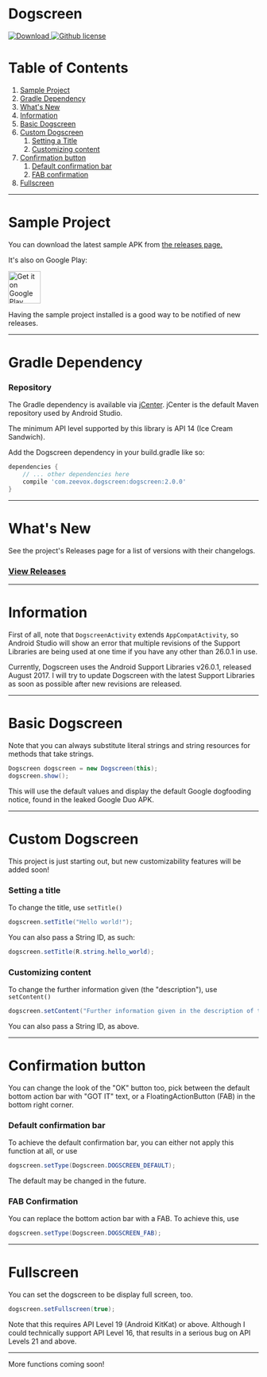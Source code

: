 # Dogscreen
[![Download](https://img.shields.io/badge/Download-v2.0.0-brightgreen.svg) ](https://bintray.com/zeevox/Dogscreen/dogscreen-library/_latestVersion)
[![Github license](https://img.shields.io/badge/license-MIT%20License-blue.svg)](https://github.com/ZeevoX/Dogscreen/blob/master/LICENSE)

# Table of Contents

1. [Sample Project](#sample-project)
2. [Gradle Dependency](#gradle-dependency)
3. [What's New](#whats-new)
4. [Information](#information)
5. [Basic Dogscreen](#basic-dogscreen)
6. [Custom Dogscreen](#custom-dogscreen)
	1. [Setting a Title](#setting-a-title)
	2. [Customizing content](#customizing-content)
7. [Confirmation button](#confirmation-button)
	1. [Default confirmation bar](#default-confirmation-bar)
	2. [FAB confirmation](#fab-confirmation)
8. [Fullscreen](#fullscreen)


------

# Sample Project

You can download the latest sample APK from [the releases page.](https://github.com/ZeevoX/Dogscreen/releases/latest)

It's also on Google Play:

<a href="https://play.google.com/store/apps/details?id=com.zeevox.dogscreen.demo" target="_blank">
  <img alt="Get it on Google Play"
       src="https://play.google.com/intl/en_us/badges/images/generic/en-play-badge.png" height="65"/>
</a>

Having the sample project installed is a good way to be notified of new releases.

---

# Gradle Dependency

### Repository

The Gradle dependency is available via [jCenter](https://bintray.com/zeevox/Dogscreen/dogscreen-library).
jCenter is the default Maven repository used by Android Studio.

The minimum API level supported by this library is API 14 (Ice Cream Sandwich).

Add the Dogscreen dependency in your build.gradle like so:

```gradle
dependencies {
	// ... other dependencies here
    compile 'com.zeevox.dogscreen:dogscreen:2.0.0'
}
```

---

# What's New

See the project's Releases page for a list of versions with their changelogs.

### [View Releases](https://github.com/ZeevoX/Dogscreen/releases)

---

# Information

First of all, note that `DogscreenActivity` extends `AppCompatActivity`, so Android Studio will show an error that multiple revisions of the Support Libraries are being used at one time if you have any other than 26.0.1 in use.

Currently, Dogscreen uses the Android Support Libraries v26.0.1, released August 2017. I will try to update Dogscreen with the latest Support Libraries as soon as possible after new revisions are released.

---

# Basic Dogscreen

Note that you can always substitute literal strings and string resources for methods that take strings.

```java
Dogscreen dogscreen = new Dogscreen(this);
dogscreen.show();
```

This will use the default values and display the default Google dogfooding notice, found in the leaked Google Duo APK.

---

# Custom Dogscreen

This project is just starting out, but new customizability features will be added soon!

### Setting a title

To change the title, use `setTitle()`

```java
dogscreen.setTitle("Hello world!");
```

You can also pass a String ID, as such:

```java
dogscreen.setTitle(R.string.hello_world);
```

### Customizing content

To change the further information given (the "description"), use `setContent()`

```java
dogscreen.setContent("Further information given in the description of the Dogscreen")
```

You can also pass a String ID, as above.

---


# Confirmation button

You can change the look of the "OK" button too, pick between the default bottom action bar with "GOT IT" text, or a FloatingActionButton (FAB) in the bottom right corner.

### Default confirmation bar

To achieve the default confirmation bar, you can either not apply this function at all, or use

```java
dogscreen.setType(Dogscreen.DOGSCREEN_DEFAULT);
```

The default may be changed in the future.

### FAB Confirmation

You can replace the bottom action bar with a FAB. To achieve this, use

```java
dogscreen.setType(Dogscreen.DOGSCREEN_FAB);
```

---

# Fullscreen

You can set the dogscreen to be display full screen, too.

```java
dogscreen.setFullscreen(true);
```

Note that this requires API Level 19 (Android KitKat) or above.
Although I could technically support API Level 16, that results in a serious bug on API Levels 21 and above.

---

More functions coming soon!



